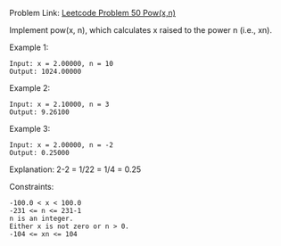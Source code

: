 Problem Link: [Leetcode Problem 50 Pow(x,n)](https://leetcode.com/problems/powx-n/)


Implement pow(x, n), which calculates x raised to the power n (i.e., xn).

 

Example 1:

    Input: x = 2.00000, n = 10
    Output: 1024.00000
Example 2:

    Input: x = 2.10000, n = 3
    Output: 9.26100
Example 3:

    Input: x = 2.00000, n = -2
    Output: 0.25000
Explanation: 2-2 = 1/22 = 1/4 = 0.25
 

Constraints:

    -100.0 < x < 100.0
    -231 <= n <= 231-1
    n is an integer.
    Either x is not zero or n > 0.
    -104 <= xn <= 104
